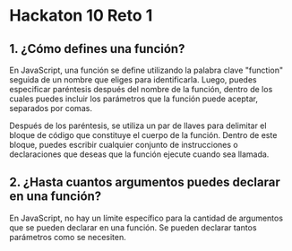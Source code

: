 # Hackaton 10 Reto 1

## 1. ¿Cómo defines una función?
En JavaScript, una función se define utilizando la palabra clave "function" seguida de un nombre que eliges para identificarla. Luego, puedes especificar paréntesis después del nombre de la función, dentro de los cuales puedes incluir los parámetros que la función puede aceptar, separados por comas.

Después de los paréntesis, se utiliza un par de llaves para delimitar el bloque de código que constituye el cuerpo de la función. Dentro de este bloque, puedes escribir cualquier conjunto de instrucciones o declaraciones que deseas que la función ejecute cuando sea llamada.


## 2. ¿Hasta cuantos argumentos puedes declarar en una función?
En JavaScript, no hay un límite específico para la cantidad de argumentos que se pueden declarar en una función. Se pueden declarar tantos parámetros como se necesiten.